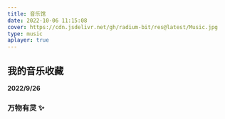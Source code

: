 ```yaml
---
title: 音乐馆
date: 2022-10-06 11:15:08
cover: https://cdn.jsdelivr.net/gh/radium-bit/res@latest/Music.jpg
type: music
aplayer: true
---
```


<h2>我的音乐收藏</h2>

**2022/9/26**

### 万物有灵 ✨

  <div class="aplayer no-destroy" data-id="7692780743" data-server="tencent" data-type="playlist"   data-order="list" data-preload="auto" data-autoplay="false" data-mutex="true" ></div>
